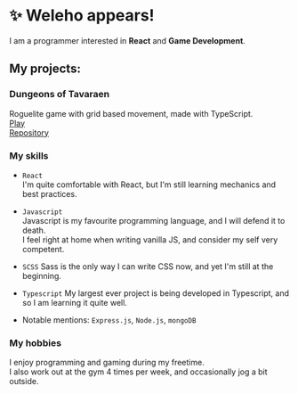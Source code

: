 # ✨ Weleho appears!

I am a programmer interested in **React** and **Game Development**.

## My projects:

  ### Dungeons of Tavaraen
  Roguelite game with grid based movement, made with TypeScript.  
  [Play](https://welehobruder.github.io/Dungeons-of-Tavaraen/)  
  [Repository](https://github.com/WelehoBRUDER/Dungeons-of-Tavaraen)
  
### My skills

  - ``React``  
     I'm quite comfortable with React, but I'm still learning mechanics and best practices.
     
  - ``Javascript``  
     Javascript is my favourite programming language, and I will defend it to death.  
     I feel right at home when writing vanilla JS, and consider my self very competent.
     
  - ``SCSS``
     Sass is the only way I can write CSS now, and yet I'm still at the beginning.
     
   - ``Typescript``
     My largest ever project is being developed in Typescript, and so I am learning it quite well.
     
   - Notable mentions: ``Express.js``, ``Node.js``, ``mongoDB``
  
  
 ### My hobbies
 I enjoy programming and gaming during my freetime.  
 I also work out at the gym 4 times per week, and occasionally jog a bit outside.


